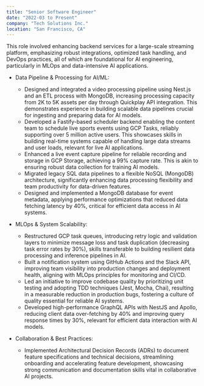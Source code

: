 ```yaml
---
title: "Senior Software Engineer"
date: "2022-03 to Present"
company: "Tech Solutions Inc."
location: "San Francisco, CA"
---
```


This role involved enhancing backend services for a large-scale streaming platform, emphasizing robust integrations, optimized task handling, and DevOps practices, all of which are foundational for AI engineering, particularly in MLOps and data-intensive AI applications.

* Data Pipeline & Processing for AI/ML:
    * Designed and integrated a video processing pipeline using Nest.js and an ETL process with MongoDB, increasing processing capacity from 2K to 5K assets per day through Quickplay API integration. This demonstrates experience in building scalable data pipelines crucial for ingesting and preparing data for AI models.
    * Developed a Fastify-based scheduler backend enabling the content team to schedule live sports events using GCP Tasks, reliably supporting over 5 million active users. This showcases skills in building real-time systems capable of handling large data streams and user loads, relevant for live AI applications.
    * Enhanced a live event capture pipeline for reliable recording and storage in GCP Storage, achieving a 99% capture rate. This is akin to ensuring robust data collection for training AI models.
    * Migrated legacy SQL data pipelines to a flexible NoSQL (MongoDB) architecture, significantly enhancing data processing flexibility and team productivity for data-driven features.
    * Designed and implemented a MongoDB database for event metadata, applying performance optimizations that reduced data fetching latency by 40%, critical for efficient data access in AI systems.

* MLOps & System Scalability:
    * Restructured GCP task queues, introducing retry logic and validation layers to minimize message loss and task duplication (decreasing task error rates by 30%), skills transferable to building resilient data processing and inference pipelines in AI. 
    * Built a notification system using GitHub Actions and the Slack API, improving team visibility into production changes and deployment health, aligning with MLOps principles for monitoring and CI/CD.  
    * Led an initiative to improve codebase quality by prioritizing unit testing and adopting TDD techniques (Jest, Mocha, Chai), resulting in a measurable reduction in production bugs, fostering a culture of quality essential for reliable AI systems. 
    * Developed high-performance GraphQL APIs with NestJS and Apollo, reducing client data over-fetching by 40% and improving query response times by 30%, relevant for efficient data interaction with AI models.

* Collaboration & Best Practices:
    * Implemented Architectural Decision Records (ADRs) to document feature specifications and technical decisions, streamlining onboarding and accelerating feature development, showcasing strong communication and documentation skills vital in collaborative AI projects.
